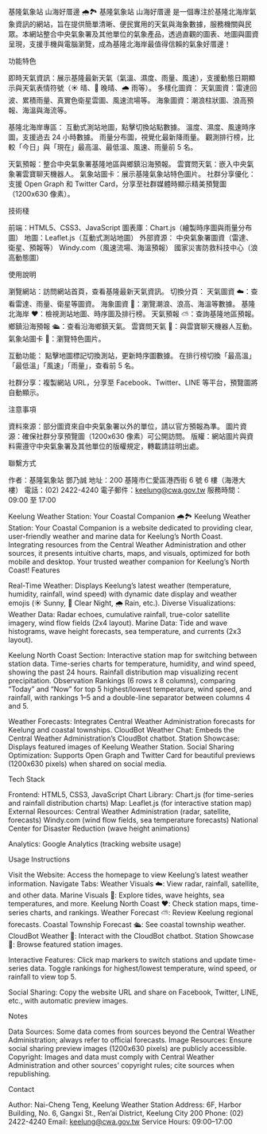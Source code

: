 基隆氣象站 山海好厝邊 🌧️🏞️
基隆氣象站 山海好厝邊 是一個專注於基隆北海岸氣象資訊的網站，旨在提供簡單清晰、便民實用的天氣與海象數據，服務機關與民眾。本網站整合中央氣象署及其他單位的氣象產品，透過直觀的圖表、地圖與圖資呈現，支援手機與電腦瀏覽，成為基隆北海岸最值得信賴的氣象好厝邊！

功能特色

即時天氣資訊：展示基隆最新天氣（氣溫、濕度、雨量、風速），支援動態日期顯示與天氣表情符號（☀️ 晴、🌙 晚晴、🌧️ 雨等）。
多樣化圖資：
天氣圖資：雷達回波、累積雨量、真實色衛星雲圖、風速流場等。
海象圖資：潮浪柱狀圖、浪高預報、海溫與海流等。


基隆北海岸專區：
互動式測站地圖，點擊切換站點數據。
溫度、濕度、風速時序圖，支援過去 24 小時數據。
雨量分布圖，視覺化最新降雨量。
觀測排行榜，比較「今日」與「現在」最高溫、最低溫、風速、雨量前 5 名。


天氣預報：整合中央氣象署基隆地區與鄉鎮沿海預報。
雲寶問天氣：嵌入中央氣象署雲寶聊天機器人。
氣象站圖卡：展示基隆氣象站特色圖片。
社群分享優化：支援 Open Graph 和 Twitter Card，分享至社群媒體時顯示精美預覽圖（1200x630 像素）。

技術棧

前端：HTML5、CSS3、JavaScript
圖表庫：Chart.js（繪製時序圖與雨量分布圖）
地圖：Leaflet.js（互動式測站地圖）
外部資源：
中央氣象署圖資（雷達、衛星、預報等）
Windy.com（風速流場、海溫預報）
國家災害防救科技中心（浪高動態圖）


使用說明

瀏覽網站：訪問網站首頁，查看基隆最新天氣資訊。
切換分頁：
天氣圖資 ☁️：查看雷達、雨量、衛星等圖資。
海象圖資 🌊：瀏覽潮浪、浪高、海溫等數據。
基隆北海岸 ❤️：檢視測站地圖、時序圖及排行榜。
天氣預報 ⛅：查詢基隆地區預報。
鄉鎮沿海預報 🛳️：查看沿海鄉鎮天氣。
雲寶問天氣 🤖：與雲寶聊天機器人互動。
氣象站圖卡 🎏：瀏覽特色圖片。


互動功能：
點擊地圖標記切換測站，更新時序圖數據。
在排行榜切換「最高溫」「最低溫」「風速」「雨量」，查看前 5 名。


社群分享：複製網站 URL，分享至 Facebook、Twitter、LINE 等平台，預覽圖將自動顯示。

注意事項

資料來源：部分圖資來自中央氣象署以外的單位，請以官方預報為準。
圖片資源：確保社群分享預覽圖（1200x630 像素）可公開訪問。
版權：網站圖片與資料需遵守中央氣象署及其他單位的版權規定，轉載請註明出處。

聯繫方式

作者：基隆氣象站 鄧乃誠
地址：200 基隆市仁愛區港西街 6 號 6 樓（海港大樓）
電話：(02) 2422-4240
電子郵件：keelung@cwa.gov.tw
服務時間：09:00 至 17:00


Keelung Weather Station: Your Coastal Companion 🌧️🏞️
Keelung Weather Station: Your Coastal Companion is a website dedicated to providing clear, user-friendly weather and marine data for Keelung’s North Coast. Integrating resources from the Central Weather Administration and other sources, it presents intuitive charts, maps, and visuals, optimized for both mobile and desktop. Your trusted weather companion for Keelung’s North Coast!
Features

Real-Time Weather: Displays Keelung’s latest weather (temperature, humidity, rainfall, wind speed) with dynamic date display and weather emojis (☀️ Sunny, 🌙 Clear Night, 🌧️ Rain, etc.).
Diverse Visualizations:
Weather Data: Radar echoes, cumulative rainfall, true-color satellite imagery, wind flow fields (2x4 layout).
Marine Data: Tide and wave histograms, wave height forecasts, sea temperature, and currents (2x3 layout).


Keelung North Coast Section:
Interactive station map for switching between station data.
Time-series charts for temperature, humidity, and wind speed, showing the past 24 hours.
Rainfall distribution map visualizing recent precipitation.
Observation Rankings (6 rows x 8 columns), comparing “Today” and “Now” for top 5 highest/lowest temperature, wind speed, and rainfall, with rankings 1–5 and a double-line separator between columns 4 and 5.


Weather Forecasts: Integrates Central Weather Administration forecasts for Keelung and coastal townships.
CloudBot Weather Chat: Embeds the Central Weather Administration’s CloudBot chatbot.
Station Showcase: Displays featured images of Keelung Weather Station.
Social Sharing Optimization: Supports Open Graph and Twitter Card for beautiful previews (1200x630 pixels) when shared on social media.

Tech Stack

Frontend: HTML5, CSS3, JavaScript
Chart Library: Chart.js (for time-series and rainfall distribution charts)
Map: Leaflet.js (for interactive station map)
External Resources:
Central Weather Administration (radar, satellite, forecasts)
Windy.com (wind flow fields, sea temperature forecasts)
National Center for Disaster Reduction (wave height animations)


Analytics: Google Analytics (tracking website usage)

Usage Instructions

Visit the Website: Access the homepage to view Keelung’s latest weather information.
Navigate Tabs:
Weather Visuals ☁️: View radar, rainfall, satellite, and other data.
Marine Visuals 🌊: Explore tides, wave heights, sea temperatures, and more.
Keelung North Coast ❤️: Check station maps, time-series charts, and rankings.
Weather Forecast ⛅: Review Keelung regional forecasts.
Coastal Township Forecast 🛳️: See coastal township weather.
CloudBot Weather 🤖: Interact with the CloudBot chatbot.
Station Showcase 🎏: Browse featured station images.


Interactive Features:
Click map markers to switch stations and update time-series data.
Toggle rankings for highest/lowest temperature, wind speed, or rainfall to view top 5.


Social Sharing: Copy the website URL and share on Facebook, Twitter, LINE, etc., with automatic preview images.

Notes

Data Sources: Some data comes from sources beyond the Central Weather Administration; always refer to official forecasts.
Image Resources: Ensure social sharing preview images (1200x630 pixels) are publicly accessible.
Copyright: Images and data must comply with Central Weather Administration and other sources’ copyright rules; cite sources when republishing.

Contact

Author: Nai-Cheng Teng, Keelung Weather Station
Address: 6F, Harbor Building, No. 6, Gangxi St., Ren’ai District, Keelung City 200
Phone: (02) 2422-4240
Email: keelung@cwa.gov.tw
Service Hours: 09:00–17:00
